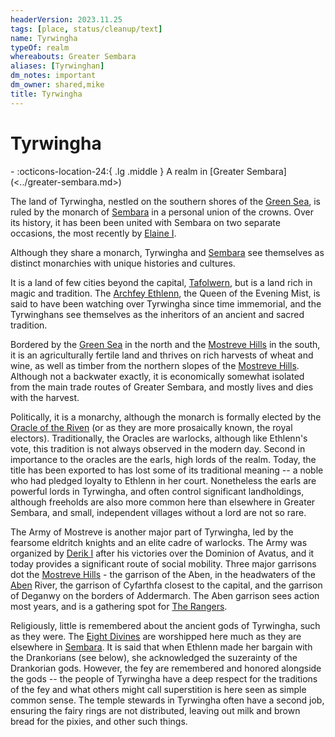 ```yaml
---
headerVersion: 2023.11.25
tags: [place, status/cleanup/text]
name: Tyrwingha
typeOf: realm
whereabouts: Greater Sembara
aliases: [Tyrwinghan]
dm_notes: important
dm_owner: shared,mike
title: Tyrwingha
---
```

# Tyrwingha
<div class="grid cards ext-narrow-margin ext-one-column" markdown>
-    :octicons-location-24:{ .lg .middle } A realm in [Greater Sembara](<../greater-sembara.md>)  
</div>




The land of Tyrwingha, nestled on the southern shores of the [Green Sea](<../../green-sea.md>), is ruled by the monarch of [Sembara](<../sembara/sembara.md>) in a personal union of the crowns.  Over its history, it has been been united with Sembara on two separate occasions, the most recently by [Elaine I](<../../../people/historical-figures/sembaran-royalty/elaine-i.md>).

Although they share a monarch, Tyrwingha and [Sembara](<../sembara/sembara.md>) see themselves as distinct monarchies with unique histories and cultures.

It is a land of few cities beyond the capital, [Tafolwern](<./tafolwern.md>), but is a land rich in magic and tradition. The [Archfey Ethlenn](<../../../people/extraplanar-powers/archfey-ethlenn.md>), the Queen of the Evening Mist, is said to have been watching over Tyrwingha since time immemorial, and the Tyrwinghans see themselves as the inheritors of an ancient and sacred tradition.  

Bordered by the [Green Sea](<../../green-sea.md>) in the north and the [Mostreve Hills](<../mostreve-hills.md>) in the south, it is an agriculturally fertile land and thrives on rich harvests of wheat and wine, as well as timber from the northern slopes of the [Mostreve Hills](<../mostreve-hills.md>). Although not a backwater exactly, it is economically somewhat isolated from the main trade routes of Greater Sembara, and mostly lives and dies with the harvest.

Politically, it is a monarchy, although the monarch is formally elected by the [Oracle of the Riven](<../../../groups/oracle-of-the-riven.md>) (or as they are more prosaically known, the royal electors). Traditionally, the Oracles are warlocks, although like Ethlenn's vote, this tradition is not always observed in the modern day. Second in importance to the oracles are the earls, high lords of the realm. Today, the title has been exported to has lost some of its traditional meaning -- a noble who had pledged loyalty to Ethlenn in her court. Nonetheless the earls are powerful lords in Tyrwingha, and often control significant landholdings, although freeholds are also more common here than elsewhere in Greater Sembara, and small, independent villages without a lord are not so rare. 



The Army of Mostreve is another major part of Tyrwingha, led by the fearsome eldritch knights and an elite cadre of warlocks. The Army was organized by [Derik I](<../../../people/historical-figures/sembaran-royalty/derik-i.md>) after his victories over the Dominion of Avatus, and it today provides a significant route of social mobility. Three major garrisons dot the [Mostreve Hills](<../mostreve-hills.md>) - the garrison of the Aben, in the headwaters of the [Aben](<../rivers/aben-watershed/aben.md>) River, the garrison of Cyfarthfa closest to the capital, and the garrison of Deganwy on the borders of Addermarch. The Aben garrison sees action most years, and is a gathering spot for [The Rangers](<../../../groups/the-rangers.md>).

Religiously, little is remembered about the ancient gods of Tyrwingha, such as they were. The [Eight Divines](<../../../gods-and-religions/religions/mos-numena/mos-numena.md>) are worshipped here much as they are elsewhere in [Sembara](<../sembara/sembara.md>). It is said that when Ethlenn made her bargain with the Drankorians (see below), she acknowledged the suzerainty of the Drankorian gods. However, the fey are remembered and honored alongside the gods -- the people of Tyrwingha have a deep respect for the traditions of the fey and what others might call superstition is here seen as simple common sense. The temple stewards in Tyrwingha often have a second job, ensuring the fairy rings are not distributed, leaving out milk and brown bread for the pixies, and other such things.



